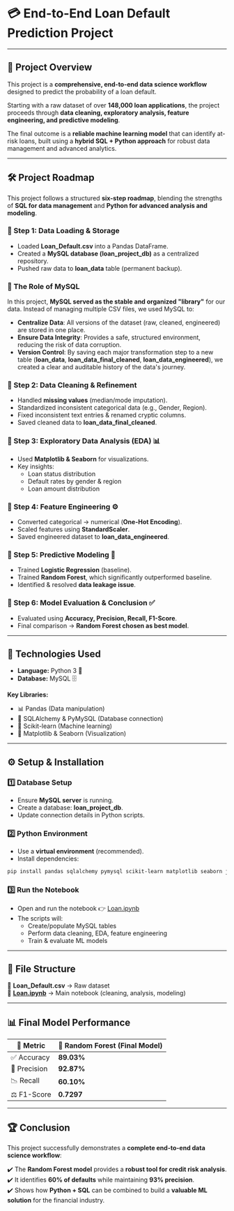 # 💳 End-to-End Loan Default Prediction Project  

---

## 📌 Project Overview  
This project is a **comprehensive, end-to-end data science workflow** designed to predict the probability of a loan default.  

Starting with a raw dataset of over **148,000 loan applications**, the project proceeds through **data cleaning, exploratory analysis, feature engineering, and predictive modeling**.  

The final outcome is a **reliable machine learning model** that can identify at-risk loans, built using a **hybrid SQL + Python approach** for robust data management and advanced analytics.  

---

## 🛠 Project Roadmap  
This project follows a structured **six-step roadmap**, blending the strengths of **SQL for data management** and **Python for advanced analysis and modeling**.  

### 🔹 Step 1: Data Loading & Storage  
- Loaded **Loan_Default.csv** into a Pandas DataFrame.  
- Created a **MySQL database (loan_project_db)** as a centralized repository.  
- Pushed raw data to **loan_data** table (permanent backup).  

### 🔹 The Role of MySQL  
In this project, **MySQL served as the stable and organized "library"** for our data. Instead of managing multiple CSV files, we used MySQL to:  
- **Centralize Data**: All versions of the dataset (raw, cleaned, engineered) are stored in one place.  
- **Ensure Data Integrity**: Provides a safe, structured environment, reducing the risk of data corruption.  
- **Version Control**: By saving each major transformation step to a new table (**loan_data**, **loan_data_final_cleaned**, **loan_data_engineered**), we created a clear and auditable history of the data's journey.  

### 🔹 Step 2: Data Cleaning & Refinement  
- Handled **missing values** (median/mode imputation).  
- Standardized inconsistent categorical data (e.g., Gender, Region).  
- Fixed inconsistent text entries & renamed cryptic columns.  
- Saved cleaned data to **loan_data_final_cleaned**.  

### 🔹 Step 3: Exploratory Data Analysis (EDA) 📊  
- Used **Matplotlib & Seaborn** for visualizations.  
- Key insights:  
  - Loan status distribution  
  - Default rates by gender & region  
  - Loan amount distribution  

### 🔹 Step 4: Feature Engineering ⚙️  
- Converted categorical → numerical (**One-Hot Encoding**).  
- Scaled features using **StandardScaler**.  
- Saved engineered dataset to **loan_data_engineered**.  

### 🔹 Step 5: Predictive Modeling 🤖  
- Trained **Logistic Regression** (baseline).  
- Trained **Random Forest**, which significantly outperformed baseline.  
- Identified & resolved **data leakage issue**.  

### 🔹 Step 6: Model Evaluation & Conclusion ✅  
- Evaluated using **Accuracy, Precision, Recall, F1-Score**.  
- Final comparison → **Random Forest chosen as best model**.  

---

## 🧰 Technologies Used  
- **Language:** Python 3 🐍  
- **Database:** MySQL 🗄️  

**Key Libraries:**  
- 📊 Pandas (Data manipulation)  
- 🔗 SQLAlchemy & PyMySQL (Database connection)  
- 🤖 Scikit-learn (Machine learning)  
- 🎨 Matplotlib & Seaborn (Visualization)  

---

## ⚙️ Setup & Installation  

### 1️⃣ Database Setup  
- Ensure **MySQL server** is running.  
- Create a database: **loan_project_db**.  
- Update connection details in Python scripts.  

### 2️⃣ Python Environment  
- Use a **virtual environment** (recommended).  
- Install dependencies:  

```bash
pip install pandas sqlalchemy pymysql scikit-learn matplotlib seaborn jupyter
```

### 3️⃣ Run the Notebook  
- Open and run the notebook 👉 [Loan.ipynb](Loan.ipynb)  
- The scripts will:  
  - Create/populate MySQL tables  
  - Perform data cleaning, EDA, feature engineering  
  - Train & evaluate ML models  

---

## 📂 File Structure  
📁 **Loan_Default.csv** → Raw dataset  
📓 **[Loan.ipynb](Loan.ipynb)** → Main notebook (cleaning, analysis, modeling)  

---

## 📊 Final Model Performance  

| 📌 Metric   | 🌲 Random Forest (Final Model) |
|-------------|--------------------------------|
| ✅ Accuracy | **89.03%**                     |
| 🎯 Precision| **92.87%**                     |
| 📉 Recall   | **60.10%**                     |
| ⚖️ F1-Score | **0.7297**                     |

---

## 🏆 Conclusion  
This project successfully demonstrates a **complete end-to-end data science workflow**:  

✔️ The **Random Forest model** provides a **robust tool for credit risk analysis**.  
✔️ It identifies **60% of defaults** while maintaining **93% precision**.  
✔️ Shows how **Python + SQL** can be combined to build a **valuable ML solution** for the financial industry.  
